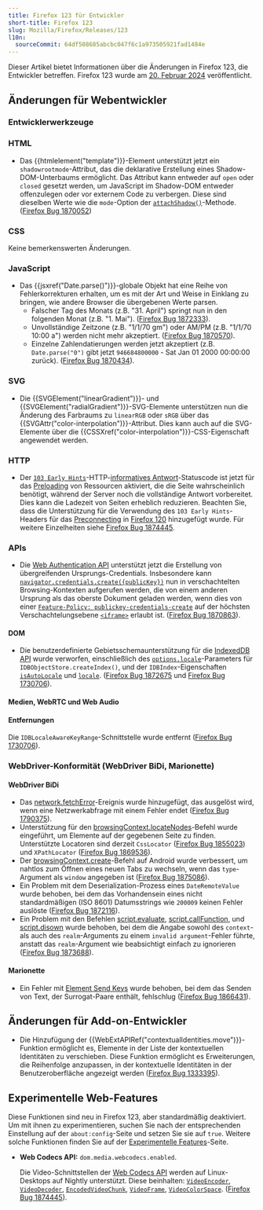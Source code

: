 ```yaml
---
title: Firefox 123 für Entwickler
short-title: Firefox 123
slug: Mozilla/Firefox/Releases/123
l10n:
  sourceCommit: 64df508685abcbc047f6c1a973505921fad1484e
---
```


Dieser Artikel bietet Informationen über die Änderungen in Firefox 123, die Entwickler betreffen. Firefox 123 wurde am [20. Februar 2024](https://whattrainisitnow.com/release/?version=123) veröffentlicht.

## Änderungen für Webentwickler

### Entwicklerwerkzeuge

### HTML

- Das {{htmlelement("template")}}-Element unterstützt jetzt ein `shadowrootmode`-Attribut, das die deklarative Erstellung eines Shadow-DOM-Unterbaums ermöglicht. Das Attribut kann entweder auf `open` oder `closed` gesetzt werden, um JavaScript im Shadow-DOM entweder offenzulegen oder vor externem Code zu verbergen. Diese sind dieselben Werte wie die `mode`-Option der [`attachShadow()`](/de/docs/Web/API/Element/attachShadow)-Methode. ([Firefox Bug 1870052](https://bugzil.la/1870052))

### CSS

Keine bemerkenswerten Änderungen.

### JavaScript

- Das {{jsxref("Date.parse()")}}-globale Objekt hat eine Reihe von Fehlerkorrekturen erhalten, um es mit der Art und Weise in Einklang zu bringen, wie andere Browser die übergebenen Werte parsen.
  - Falscher Tag des Monats (z.B. "31. April") springt nun in den folgenden Monat (z.B. "1. Mai"). ([Firefox Bug 1872333](https://bugzil.la/1872333)).
  - Unvollständige Zeitzone (z.B. "1/1/70 gm") oder AM/PM (z.B. "1/1/70 10:00 a") werden nicht mehr akzeptiert. ([Firefox Bug 1870570](https://bugzil.la/1870570)).
  - Einzelne Zahlendatierungen werden jetzt akzeptiert (z.B. `Date.parse("0")` gibt jetzt `946684800000` - Sat Jan 01 2000 00:00:00 zurück). ([Firefox Bug 1870434](https://bugzil.la/1870434)).

### SVG

- Die {{SVGElement("linearGradient")}}- und {{SVGElement("radialGradient")}}-SVG-Elemente unterstützen nun die Änderung des Farbraums zu `linearRGB` oder `sRGB` über das {{SVGAttr("color-interpolation")}}-Attribut. Dies kann auch auf die SVG-Elemente über die {{CSSXref("color-interpolation")}}-CSS-Eigenschaft angewendet werden.

### HTTP

- Der [`103 Early Hints`](/de/docs/Web/HTTP/Reference/Status/103)-HTTP-[informatives Antwort](/de/docs/Web/HTTP/Reference/Status#informational_responses)-Statuscode ist jetzt für das [Preloading](/de/docs/Web/HTML/Reference/Attributes/rel/preload) von Ressourcen aktiviert, die die Seite wahrscheinlich benötigt, während der Server noch die vollständige Antwort vorbereitet. Dies kann die Ladezeit von Seiten erheblich reduzieren. Beachten Sie, dass die Unterstützung für die Verwendung des `103 Early Hints`-Headers für das [Preconnecting](/de/docs/Web/HTML/Reference/Attributes/rel/preconnect) in [Firefox 120](/de/docs/Mozilla/Firefox/Releases/120#http) hinzugefügt wurde. Für weitere Einzelheiten siehe [Firefox Bug 1874445](https://bugzil.la/1874445).

### APIs

- Die [Web Authentication API](/de/docs/Web/API/Web_Authentication_API) unterstützt jetzt die Erstellung von übergreifenden Ursprungs-Credentials. Insbesondere kann [`navigator.credentials.create({publicKey})`](/de/docs/Web/API/CredentialsContainer/create) nun in verschachtelten Browsing-Kontexten aufgerufen werden, die von einem anderen Ursprung als das oberste Dokument geladen werden, wenn dies von einer [`Feature-Policy: publickey-credentials-create`](/de/docs/Web/HTTP/Reference/Headers/Permissions-Policy/publickey-credentials-create) auf der höchsten Verschachtelungsebene [`<iframe>`](/de/docs/Web/HTML/Reference/Elements/iframe#allow) erlaubt ist. ([Firefox Bug 1870863](https://bugzil.la/1870863)).

#### DOM

- Die benutzerdefinierte Gebietsschemaunterstützung für die [IndexedDB API](/de/docs/Web/API/IndexedDB_API) wurde verworfen, einschließlich des [`options.locale`](/de/docs/Web/API/IDBObjectStore/createIndex#locale)-Parameters für `IDBObjectStore.createIndex()`, und der `IDBIndex`-Eigenschaften [`isAutoLocale`](/de/docs/Web/API/IDBIndex/isAutoLocale) und [`locale`](/de/docs/Web/API/IDBIndex/locale). ([Firefox Bug 1872675](https://bugzil.la/1872675) und [Firefox Bug 1730706](https://bugzil.la/1730706)).

#### Medien, WebRTC und Web Audio

#### Entfernungen

Die `IDBLocaleAwareKeyRange`-Schnittstelle wurde entfernt ([Firefox Bug 1730706](https://bugzil.la/1730706)).

### WebDriver-Konformität (WebDriver BiDi, Marionette)

#### WebDriver BiDi

- Das [network.fetchError](https://w3c.github.io/webdriver-bidi/#event-network-fetchError)-Ereignis wurde hinzugefügt, das ausgelöst wird, wenn eine Netzwerkabfrage mit einem Fehler endet ([Firefox Bug 1790375](https://bugzil.la/1790375)).
- Unterstützung für den [browsingContext.locateNodes](https://w3c.github.io/webdriver-bidi/#commands-browsingcontextlocatenodes)-Befehl wurde eingeführt, um Elemente auf der gegebenen Seite zu finden. Unterstützte Locatoren sind derzeit `CssLocator` ([Firefox Bug 1855023](https://bugzil.la/1855023)) und `XPathLocator` ([Firefox Bug 1869536](https://bugzil.la/1869536)).
- Der [browsingContext.create](https://w3c.github.io/webdriver-bidi/#command-browsingContext-create)-Befehl auf Android wurde verbessert, um nahtlos zum Öffnen eines neuen Tabs zu wechseln, wenn das `type`-Argument als `window` angegeben ist ([Firefox Bug 1875086](https://bugzil.la/1875086)).
- Ein Problem mit dem Deserialization-Prozess eines `DateRemoteValue` wurde behoben, bei dem das Vorhandensein eines nicht standardmäßigen (ISO 8601) Datumsstrings wie `200009` keinen Fehler auslöste ([Firefox Bug 1872116](https://bugzil.la/1872116)).
- Ein Problem mit den Befehlen [script.evaluate](https://w3c.github.io/webdriver-bidi/#command-script-evaluate), [script.callFunction](https://w3c.github.io/webdriver-bidi/#command-script-callFunction), und [script.disown](https://w3c.github.io/webdriver-bidi/#command-script-disown) wurde behoben, bei dem die Angabe sowohl des `context`- als auch des `realm`-Arguments zu einem `invalid argument`-Fehler führte, anstatt das `realm`-Argument wie beabsichtigt einfach zu ignorieren ([Firefox Bug 1873688](https://bugzil.la/1873688)).

#### Marionette

- Ein Fehler mit [Element Send Keys](https://w3c.github.io/webdriver/#element-send-keys) wurde behoben, bei dem das Senden von Text, der Surrogat-Paare enthält, fehlschlug ([Firefox Bug 1866431](https://bugzil.la/1866431)).

## Änderungen für Add-on-Entwickler

- Die Hinzufügung der {{WebExtAPIRef("contextualIdentities.move")}}-Funktion ermöglicht es, Elemente in der Liste der kontextuellen Identitäten zu verschieben. Diese Funktion ermöglicht es Erweiterungen, die Reihenfolge anzupassen, in der kontextuelle Identitäten in der Benutzeroberfläche angezeigt werden ([Firefox Bug 1333395](https://bugzil.la/1333395)).

## Experimentelle Web-Features

Diese Funktionen sind neu in Firefox 123, aber standardmäßig deaktiviert. Um mit ihnen zu experimentieren, suchen Sie nach der entsprechenden Einstellung auf der `about:config`-Seite und setzen Sie sie auf `true`. Weitere solche Funktionen finden Sie auf der [Experimentelle Features](/de/docs/Mozilla/Firefox/Experimental_features)-Seite.

- **Web Codecs API:** `dom.media.webcodecs.enabled`.

  Die Video-Schnittstellen der [Web Codecs API](/de/docs/Web/API/WebCodecs_API) werden auf Linux-Desktops auf Nightly unterstützt. Diese beinhalten: [`VideoEncoder`](/de/docs/Web/API/VideoEncoder), [`VideoDecoder`](/de/docs/Web/API/VideoDecoder), [`EncodedVideoChunk`](/de/docs/Web/API/EncodedVideoChunk), [`VideoFrame`](/de/docs/Web/API/VideoFrame), [`VideoColorSpace`](/de/docs/Web/API/VideoColorSpace). ([Firefox Bug 1874445](https://bugzil.la/1874445)).
